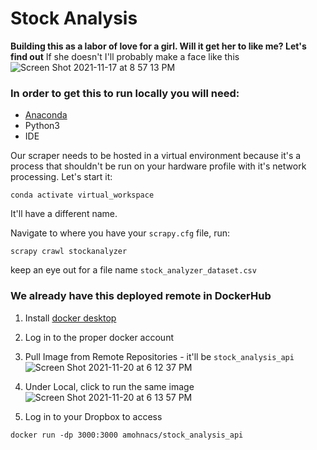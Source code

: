 # Stock Analysis

**Building this as a labor of love for a girl. Will it get her to like me? Let's find out**
If she doesn't I'll probably make a face like this
![Screen Shot 2021-11-17 at 8 57 13 PM](https://user-images.githubusercontent.com/7444521/142337258-738480ce-583d-4ebe-aa25-2cf9a56172ff.png)

### In order to get this to run locally you will need:
- [Anaconda](https://www.anaconda.com/products/individual)
- Python3
- IDE

Our scraper needs to be hosted in a virtual environment because it's a process that shouldn't be run on your hardware profile with it's network processing. Let's start it:

`conda activate virtual_workspace`

It'll have a different name.

Navigate to where you have your `scrapy.cfg` file, run:

`scrapy crawl stockanalyzer`

keep an eye out for a file name `stock_analyzer_dataset.csv`

### We already have this deployed remote in DockerHub

1. Install [docker desktop](https://desktop.docker.com/mac/main/amd64/Docker.dmg?utm_source=docker&utm_medium=webreferral&utm_campaign=docs-driven-download-mac-amd64)
2. Log in to the proper docker account
3. Pull Image from Remote Repositories - it'll be `stock_analysis_api`
![Screen Shot 2021-11-20 at 6 12 37 PM](https://user-images.githubusercontent.com/7444521/142743499-08c111a5-a76d-456f-8a24-90c1c83745d4.png)
4. Under Local, click to run the same image![Screen Shot 2021-11-20 at 6 13 57 PM](https://user-images.githubusercontent.com/7444521/142743528-13cbd1f8-ea62-40d0-a821-1117f0900170.png)

5. Log in to your Dropbox to access

`docker run -dp 3000:3000 amohnacs/stock_analysis_api`
